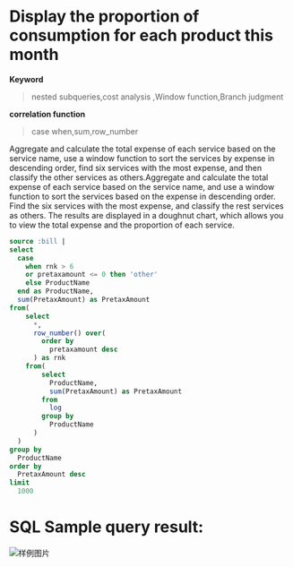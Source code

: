 # Display the proportion of consumption for each product this month

**Keyword**

> nested subqueries,cost analysis ,Window function,Branch judgment

**correlation function**

> case when,sum,row_number

Aggregate and calculate the total expense of each service based on the service name, use a window function to sort the services by expense in descending order, find six services with the most expense, and then classify the other services as others.Aggregate and calculate the total expense of each service based on the service name, and use a window function to sort the services based on the expense in descending order. Find the six services with the most expense, and classify the rest services as others.
The results are displayed in a doughnut chart, which allows you to view the total expense and the proportion of each service.

```SQL
source :bill |
select
  case
    when rnk > 6
    or pretaxamount <= 0 then 'other'
    else ProductName
  end as ProductName,
  sum(PretaxAmount) as PretaxAmount
from(
    select
      *,
      row_number() over(
        order by
          pretaxamount desc
      ) as rnk
    from(
        select
          ProductName,
          sum(PretaxAmount) as PretaxAmount
        from
          log
        group by
          ProductName
      )
  )
group by
  ProductName
order by
  PretaxAmount desc
limit
  1000
```

# SQL Sample query result:

![样例图片](http://slsconsole.oss-cn-hangzhou.aliyuncs.com/sql_sample/%E6%9C%AC%E6%9C%88%E8%B4%B9%E7%94%A8%E4%BA%A7%E5%93%81%E5%8D%A0%E6%AF%94%E6%80%BB%E8%A7%88.png)
